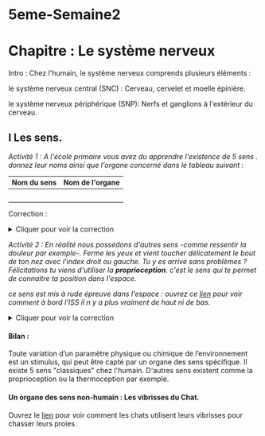 # 5eme-Semaine2
# Chapitre : Le système nerveux

Intro : Chez l'humain, le système nerveux comprends plusieurs éléments : 

le système nerveux central (SNC) : Cerveau, cervelet et moelle épinière.

le système nerveux périphérique (SNP): Nerfs et ganglions  à l'extérieur du cerveau.

## I Les sens.

*Activité 1 : A l'école primaire vous avez du apprendre l'existence de 5 sens . donnez leur noms ainsi que l'organe concerné dans le tableau suivant :*

| Nom du sens | Nom de l'organe |
| ----------- | --------------- |
|             |                 |
|             |                 |
|             |                 |
|             |                 |
|             |                 |

 

Correction : 

<details>
  <summary>Cliquer pour voir la correction</summary>
  Ouïe : Oreille ; Odorat : Nez ; Toucher : la peau ; Vue : Oeil ; Goût : Langue  
</details>

*Activité 2 : En réalité nous possédons d'autres sens -comme ressentir la douleur par exemple-. Ferme les yeux et vient toucher délicatement le bout de ton nez avec l'index droit ou gauche. Tu y es arrivé sans problèmes ? Félicitations tu viens d'utiliser la **proprioception**. c'est le sens qui te permet de connaitre ta position  dans l'espace.*  

*ce sens est mis à rude épreuve dans l'espace : ouvrez ce [lien](https://youtu.be/lrGQEgAmgWk) pour voir comment à bord l'ISS il n y a plus vraiment de haut ni de bas.* 

<details>
  <summary>Cliquer pour voir la correction</summary>
   <img src="https://github.com/Svt-lim/5eme-Semaine2/blob/master/20200326_121143.gif" alt="" />
</details>

#### Bilan :

 Toute variation d’un paramètre physique ou chimique de l’environnement est un stimulus, qui peut être capté par un  organe des sens spécifique. Il existe 5 sens "classiques" chez l'humain. D'autres sens existent comme la proprioception ou la thermoception par exemple. 



#### Un organe des sens non-humain : Les vibrisses du Chat.  

Ouvrez le [lien](https://youtu.be/mdqBbvYX3MU) pour voir comment les chats utilisent leurs vibrisses pour chasser leurs proies. 


